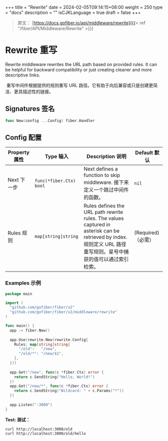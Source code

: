 +++
title = "Rewrite"
date = 2024-02-05T09:14:15+08:00
weight = 250
type = "docs"
description = ""
isCJKLanguage = true
draft = false
+++

> 原文： [https://docs.gofiber.io/api/middleware/rewrite]({{< ref "/fiber/API/Middleware/Rewrite" >}})

# Rewrite 重写

Rewrite middleware rewrites the URL path based on provided rules. It can be helpful for backward compatibility or just creating cleaner and more descriptive links.

​	重写中间件根据提供的规则重写 URL 路径。它有助于向后兼容或只是创建更简洁、更具描述性的链接。

## Signatures 签名

```go
func New(config ...Config) fiber.Handler
```



## Config 配置

| Property 属性 | Type 输入               | Description 说明                                             | Default 默认        |
| ------------- | ----------------------- | ------------------------------------------------------------ | ------------------- |
| Next 下一步   | `func(*fiber.Ctx) bool` | Next defines a function to skip middleware. 接下来定义一个跳过中间件的函数。 | `nil`               |
| Rules 规则    | `map[string]string`     | Rules defines the URL path rewrite rules. The values captured in asterisk can be retrieved by index. 规则定义 URL 路径重写规则。星号中捕获的值可以通过索引检索。 | (Required) （必需） |

### Examples 示例 

```go
package main

import (
  "github.com/gofiber/fiber/v2"
  "github.com/gofiber/fiber/v2/middleware/rewrite"
)

func main() {
  app := fiber.New()
  
  app.Use(rewrite.New(rewrite.Config{
    Rules: map[string]string{
      "/old":   "/new",
      "/old/*": "/new/$1",
    },
  }))
  
  app.Get("/new", func(c *fiber.Ctx) error {
    return c.SendString("Hello, World!")
  })
  app.Get("/new/*", func(c *fiber.Ctx) error {
    return c.SendString("Wildcard: " + c.Params("*"))
  })
  
  app.Listen(":3000")
}
```



**Test:
测试：**

```curl
curl http://localhost:3000/old
curl http://localhost:3000/old/hello
```
